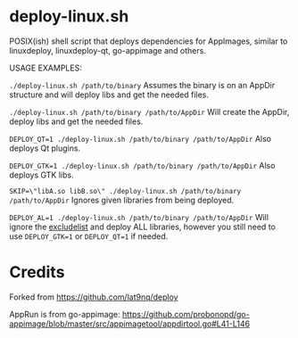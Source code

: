 # deploy-linux.sh

POSIX(ish) shell script that deploys dependencies for AppImages, similar to linuxdeploy, linuxdeploy-qt, go-appimage and others.

USAGE EXAMPLES:

`./deploy-linux.sh /path/to/binary` Assumes the binary is on an AppDir structure and will deploy libs and get the needed files.

`./deploy-linux.sh /path/to/binary /path/to/AppDir` Will create the AppDir, deploy libs and get the needed files.

`DEPLOY_QT=1 ./deploy-linux.sh /path/to/binary /path/to/AppDir` Also deploys Qt plugins.

`DEPLOY_GTK=1 ./deploy-linux.sh /path/to/binary /path/to/AppDir` Also deploys GTK libs.

`SKIP=\"libA.so libB.so\" ./deploy-linux.sh /path/to/binary /path/to/AppDir` Ignores given libraries from being deployed.

`DEPLOY_AL=1 ./deploy-linux.sh /path/to/binary /path/to/AppDir` Will ignore the [excludelist](https://github.com/AppImageCommunity/pkg2appimage/blob/master/excludelist) and deploy ALL libraries, however you still need to use `DEPLOY_GTK=1` or `DEPLOY_QT=1` if needed.

# Credits

Forked from https://github.com/lat9nq/deploy

AppRun is from go-appimage: https://github.com/probonopd/go-appimage/blob/master/src/appimagetool/appdirtool.go#L41-L146
